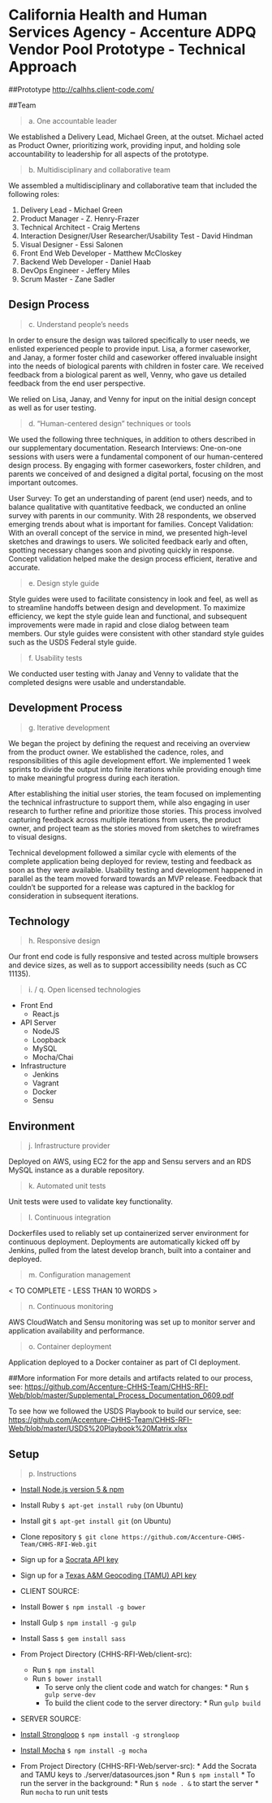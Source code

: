 # California Health and Human Services Agency - Accenture ADPQ Vendor Pool Prototype - Technical Approach

##Prototype
http://calhhs.client-code.com/

##Team
> a. One accountable leader

We established a Delivery Lead, Michael Green, at the outset. Michael acted as Product Owner, prioritizing work, providing input, and holding sole accountability to leadership for all aspects of the prototype.

> b. Multidisciplinary and collaborative team 

We assembled a multidisciplinary and collaborative team that included the following roles: 
 1. Delivery Lead - Michael Green 
 2. Product Manager - Z. Henry-Frazer
 3. Technical Architect - Craig Mertens
 4. Interaction Designer/User Researcher/Usability Test - David Hindman
 5. Visual Designer - Essi Salonen
 6. Front End Web Developer - Matthew McCloskey
 7. Backend Web Developer - Daniel Haab
 8. DevOps Engineer - Jeffery Miles
 9. Scrum Master - Zane Sadler

## Design Process

> c. Understand people’s needs

In order to ensure the design was tailored specifically to user needs, we enlisted experienced people to provide input. Lisa, a former caseworker, and Janay, a former foster child and caseworker offered invaluable insight into the needs of biological parents with children in foster care. We received feedback from a biological parent as well, Venny, who gave us detailed feedback from the end user perspective.

We relied on Lisa, Janay, and Venny for input on the initial design concept as well as for user testing.

> d. “Human-centered design” techniques or tools

We used the following three techniques, in addition to others described in our supplementary documentation.
Research Interviews: One-on-one sessions with users were a fundamental component of our human-centered design process. By engaging with former caseworkers, foster children, and parents we conceived of and designed a digital portal, focusing on the most important outcomes.

User Survey: To get an understanding of parent (end user) needs, and to balance qualitative with quantitative feedback, we conducted an online survey with parents in our community. With 28 respondents, we observed emerging trends about what is important for families. 
Concept Validation: With an overall concept of the service in mind, we presented high-level sketches and drawings to users. We solicited feedback early and often, spotting necessary changes soon and pivoting quickly in response. Concept validation helped make the design process efficient, iterative and accurate.

> e. Design style guide 

Style guides were used to facilitate consistency in look and feel, as well as to streamline handoffs between design and development. To maximize efficiency, we kept the style guide lean and functional, and subsequent improvements were made in rapid and close dialog between team members. Our style guides were consistent with other standard style guides such as the USDS Federal style guide. 

> f. Usability tests

We conducted user testing with Janay and Venny to validate that the completed designs were usable and understandable.

## Development Process
> g. Iterative development

We began the project by defining the request and receiving an overview from the product owner. We established the cadence, roles, and responsibilities of this agile development effort. We implemented 1 week sprints to divide the output into finite iterations while providing enough time to make meaningful progress during each iteration. 

After establishing the initial user stories, the team focused on implementing the technical infrastructure to support them, while also engaging in user research to further refine and prioritize those stories. This process involved capturing feedback across multiple iterations from users, the product owner, and project team as the stories moved from sketches to wireframes to visual designs. 

Technical development followed a similar cycle with elements of the complete application being deployed for review, testing and feedback as soon as they were available.  Usability testing and development happened in parallel as the team moved forward towards an MVP release. Feedback that couldn’t be supported for a release was captured in the backlog for consideration in subsequent iterations. 

## Technology
> h. Responsive design

Our front end code is fully responsive and tested across multiple browsers and device sizes, as well as to support accessibility needs (such as CC 11135).

> i. / q. Open licensed technologies

* Front End
    * React.js
* API Server
    * NodeJS
    * Loopback
    * MySQL
    * Mocha/Chai
* Infrastructure
    * Jenkins
    * Vagrant
    * Docker
    * Sensu

## Environment
> j. Infrastructure provider

Deployed on AWS, using EC2 for the app and Sensu servers and an RDS MySQL instance as a durable repository.

> k. Automated unit tests 

Unit tests were used to validate key functionality.

> l. Continuous integration

Dockerfiles used to reliably set up containerized server environment for continuous deployment. Deployments are automatically kicked off by Jenkins, pulled from the latest develop branch, built into a container and deployed.

> m. Configuration management

< TO COMPLETE - LESS THAN 10 WORDS > 

> n. Continuous monitoring

AWS CloudWatch and Sensu monitoring was set up to monitor server and application availability and performance. 

> o. Container deployment

Application deployed to a Docker container as part of CI deployment.

##More information
For more details and artifacts related to our process, see: https://github.com/Accenture-CHHS-Team/CHHS-RFI-Web/blob/master/Supplemental_Process_Documentation_0609.pdf

To see how we followed the USDS Playbook to build our service, see: https://github.com/Accenture-CHHS-Team/CHHS-RFI-Web/blob/master/USDS%20Playbook%20Matrix.xlsx


## Setup
> p. Instructions

* [Install Node.js version 5 & npm](https://nodejs.org/)
* Install Ruby `$ apt-get install ruby` (on Ubuntu)
* Install git `$ apt-get install git` (on Ubuntu)
* Clone repository `$ git clone https://github.com/Accenture-CHHS-Team/CHHS-RFI-Web.git`
* Sign up for a [Socrata API key](https://dev.socrata.com/)
* Sign up for a [Texas A&M Geocoding (TAMU) API key](http://geoservices.tamu.edu/Services/Geocode/WebService/)

* CLIENT SOURCE:
* Install Bower `$ npm install -g bower`
* Install Gulp `$ npm install -g gulp`
* Install Sass `$ gem install sass`
* From Project Directory (CHHS-RFI-Web/client-src):
	* Run `$ npm install`
	* Run `$ bower install`
        * To serve only the client code and watch for changes:
                * Run `$ gulp serve-dev`
        * To build the client code to the server directory:
                * Run `gulp build`

* SERVER SOURCE:
* [Install Strongloop](https://strongloop.com/) `$ npm install -g strongloop`
* [Install Mocha](https://mochajs.org/) `$ npm install -g mocha`
* From Project Directory (CHHS-RFI-Web/server-src):
        * Add the Socrata and TAMU keys to ./server/datasources.json
        * Run `$ npm install`
        * To run the server in the background:
                * Run `$ node . &` to start the server
                * Run `mocha` to run unit tests
